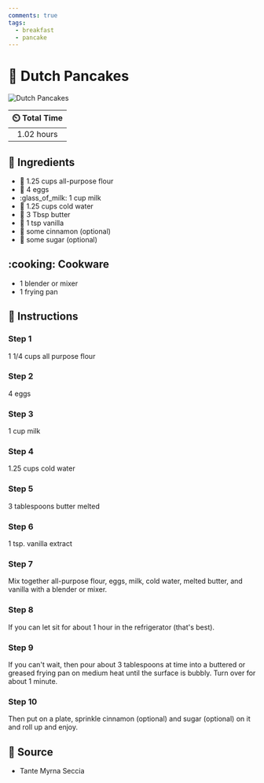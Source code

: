 ```yaml
---
comments: true
tags:
  - breakfast
  - pancake
---
```

# :pancakes: Dutch Pancakes

![Dutch Pancakes](../assets/images/dutch-pancakes.jpg)

| :timer_clock: Total Time |
|:-----------------------: |
| 1.02 hours |

## :salt: Ingredients

- :ear_of_rice: 1.25 cups all-purpose flour
- :egg: 4 eggs
- :glass_of_milk: 1 cup milk
- :ice_cube: 1.25 cups cold water
- :butter: 3 Tbsp butter
- :icecream: 1 tsp vanilla
- :custard: some cinnamon (optional)
- :candy: some sugar (optional)

## :cooking: Cookware

- 1 blender or mixer
- 1 frying pan

## :pencil: Instructions

### Step 1

1 1/4 cups all purpose flour

### Step 2

4 eggs

### Step 3

1 cup milk

### Step 4

1.25 cups cold water

### Step 5

3 tablespoons butter melted

### Step 6

1 tsp. vanilla extract

### Step 7

Mix together all-purpose flour, eggs, milk, cold water, melted butter, and vanilla with a blender or mixer.

### Step 8

If you can let sit for about 1 hour in the refrigerator (that's best).

### Step 9

If you can't wait, then pour about 3 tablespoons at time into a buttered or greased frying pan on medium heat until the
surface is bubbly. Turn over for about 1 minute.

### Step 10

Then put on a plate, sprinkle cinnamon (optional) and sugar (optional) on it and roll up and enjoy.

## :link: Source

- Tante Myrna Seccia
